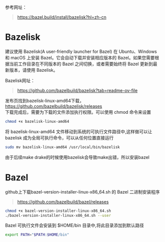 参考网址：
>https://bazel.build/install/bazelisk?hl=zh-cn  

# Bazelisk
建议使用 Bazelisk(A user-friendly launcher for Bazel) 在 Ubuntu、Windows 和 macOS 上安装 Bazel。它会自动下载并安装相应版本的 Bazel。如果您需要根据当前工作目录在不同版本的 Bazel 之间切换，或者需要始终将 Bazel 更新到最新版本，请使用 Bazelisk。

Bazelisk网址：
>https://github.com/bazelbuild/bazelisk?tab=readme-ov-file  

发布页找到bazelisk-linux-amd64下载，https://github.com/bazelbuild/bazelisk/releases  
下载完成后，需要为下载的文件添加执行权限。可以使用 chmod 命令来设置
```bash
chmod +x bazelisk-linux-amd64
```
将 bazelisk-linux-amd64 文件移动到系统的可执行文件路径中,这样做可以让 bazelisk 成为全局可执行命令，可以从任何位置直接运行
```bash
sudo mv bazelisk-linux-amd64 /usr/local/bin/bazelisk
```
由于后续make drake的时候使用bazelisk会导致make出错，所以安装bazel


# Bazel
github上下载bazel-version-installer-linux-x86_64.sh 的 Bazel 二进制安装程序
>https://github.com/bazelbuild/bazel/releases

```bash
chmod +x bazel-version-installer-linux-x86_64.sh
./bazel-version-installer-linux-x86_64.sh --user
```
Bazel 可执行文件会安装到 $HOME/bin 目录中,将此目录添加到默认路径
```bash
export PATH="$PATH:$HOME/bin"
```